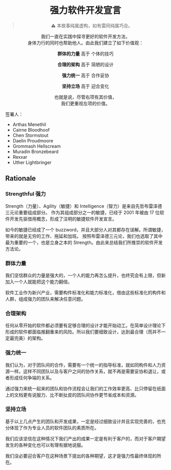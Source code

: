 <h1 align='center'>强力软件开发宣言</h1>

<blockquote align="center"> ⚠️ 本故事纯属虚构，如有雷同纯属巧合。</blockquote>

<p align="center">我们一直在实践中探寻更好的软件开发方法，<br />
身体力行的同时也帮助他人。由此我们建立了如下价值观：</p>

<p align="center"><strong>群体的力量</strong> 高于 个体的技巧</p>
<p align="center"><strong>合理的架构</strong> 高于 简陋的设计</p>
<p align="center"><strong>强力统一</strong> 高于 合作妥协</p>
<p align="center"><strong>坚持立场</strong> 高于 迎合变化</p>

<p align="center">也就是说，尽管右项有其价值，<br />
我们更重视左项的价值。</p>

签署人：

- Arthas Menethil
- Cairne Bloodhoof
- Chen Stormstout
- Daelin Proudmoore
- Grommash Hellscream
- Muradin Bronzebeard
- Rexxar
- Uther Lightbringer


## Rationale

### Strengthful 强力

Strength（力量）、Agility（敏捷）和 Intelligence（智力）是来自先哲布雷泽德三元论重要组成部分。
作为其组成部分之一的敏捷，已经于 2001 年被由 17 位软件开发先驱借用概念，形成了注明的敏捷软件开发宣言。

如今的敏捷已经成了一个 buzzword，并且大部分人对其都存在误解。所谓敏捷，带来的就是无穷的工作、拖延和加班。
按照布雷泽德三元论，我们也选取了其中最为重要的一个，也是立身之本的 Strength。由此来总结我们所推崇的软件开发方法论。

### 群体力量

我们坚信群众的力量是强大的，一个人的能力再怎么提升，也终究会有上限，但新加入一个人就能把这个能力翻倍。

软件工业作为新兴产业，需要构件标准化和能力标准化，借由这些标准化的构件和人群，组成强力的团队来解决任意问题。

### 合理架构

任何从零开始的软件都必须要有足够合理的设计才能开始动工。在简单设计理论下形成的软件都面临推翻重来的风险。所以我们要细致设计，达到最合理（而并不一定最完美）的架构。

### 强力统一

我们认为，对于团队间的合作，需要有一个统一的指导标准，就如同构件和人力资源一样。这样不同团队以及与客户之间的协作关系，就不再是需要妥协和退让，或者形成任何争端的关系。

通过强力来统一起来的团队和协作流程会让我们的工作效率更高、比只停留在纸面上的文档更有说服力、比不断扯皮的团队间协作更节省成本和资源。

### 坚持立场

基于以上几点产生的团队和开发成果，一定是经过细致设计并且实现完善的，也充分体现了作为专业人员的软件团队的素质所在。

我们应该坚信在这种情况下我们产出的成果一定是有利于客户的，而对于客户期望发生的各种变化也可以有理有据地说服。

我们没必要迎合客户在这种场景下提出的各种期望，这才是强力性最终体现的所在。
